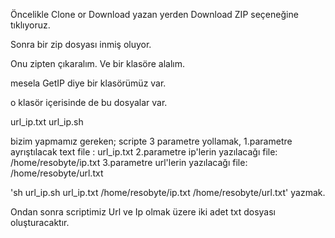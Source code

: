Öncelikle 
Clone or Download yazan yerden Download ZIP seçeneğine tıklıyoruz.

Sonra bir zip dosyası inmiş oluyor. 

Onu zipten çıkaralım. Ve bir klasöre alalım.

mesela GetIP diye bir klasörümüz var.

o klasör içerisinde de bu dosyalar var.

url_ip.txt
url_ip.sh

bizim yapmamız gereken;
scripte 3 parametre yollamak,
1.parametre ayrıştılacak text file : url_ip.txt
2.parametre ip'lerin yazılacağı file: /home/resobyte/ip.txt
3.parametre url'lerin yazılacağı file: /home/resobyte/url.txt

'sh url_ip.sh url_ip.txt /home/resobyte/ip.txt /home/resobyte/url.txt' yazmak.

Ondan sonra scriptimiz Url ve Ip olmak üzere iki adet txt dosyası oluşturacaktır.
